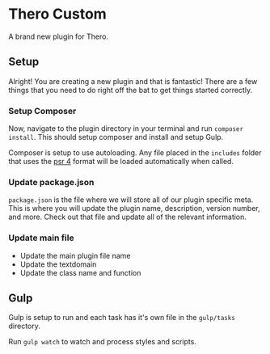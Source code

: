 # Thero Custom
A brand new plugin for Thero.

## Setup
Alright! You are creating a new plugin and that is fantastic! There are a few things that you need to do right off the bat to get things started correctly.

### Setup Composer
Now, navigate to the plugin directory in your terminal and run `composer install`. This should setup composer and install and setup Gulp.

Composer is setup to use autoloading. Any file placed in the `includes` folder that uses the [psr 4](http://www.php-fig.org/psr/psr-4/) format will be loaded automatically when called.


### Update package.json
`package.json` is the file where we will store all of our plugin specific meta. This is where you will update the plugin name, description, version number, and more. Check out that file and update all of the relevant information.

### Update main file
* Update the main plugin file name
* Update the textdomain
* Update the class name and function

## Gulp
Gulp is setup to run and each task has it's own file in the `gulp/tasks` directory.

Run `gulp watch` to watch and process styles and scripts.